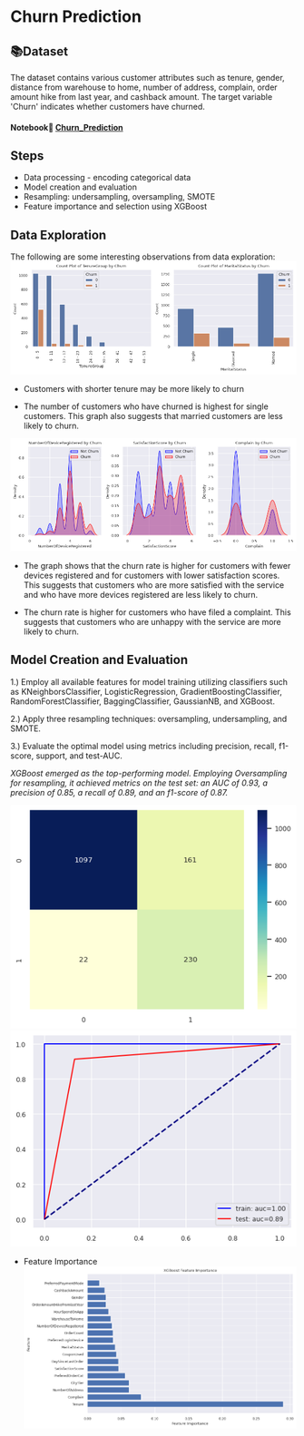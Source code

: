 # Churn Prediction
## :books:Dataset
The dataset contains various customer attributes such as tenure, gender, distance from warehouse to home, number of address, complain, order amount hike from last year, and cashback amount. The target variable 'Churn' indicates whether customers have churned.

#### Notebook:open_book: [Churn_Prediction](https://github.com/JamjureeK/MADT8101-Customer-Analytics/blob/main/%2303%20Churn%20Scoring/Churn_Prediction.ipynb)

## Steps
* Data processing - encoding categorical data
* Model creation and evaluation
* Resampling: undersampling, oversampling, SMOTE
* Feature importance and selection using XGBoost

## Data Exploration
The following are some interesting observations from data exploration:
![Alt text](https://github.com/JamjureeK/MADT8101-Customer-Analytics/blob/4e1813230936d033c6dbf851901870876156af27/%2303%20Churn%20Scoring/EDA_1.png)

* Customers with shorter tenure may be more likely to churn

* The number of customers who have churned is highest for single customers. This graph also suggests that married customers are less likely to churn.

![Alt text](https://github.com/JamjureeK/MADT8101-Customer-Analytics/blob/4e1813230936d033c6dbf851901870876156af27/%2303%20Churn%20Scoring/EDA_2.png)

* The graph shows that the churn rate is higher for customers with fewer devices registered and for customers with lower satisfaction scores. This suggests that customers who are more satisfied with the service and who have more devices registered are less likely to churn.

* The churn rate is higher for customers who have filed a complaint. This suggests that customers who are unhappy with the service are more likely to churn.
  
## Model Creation and Evaluation
1.) Employ all available features for model training utilizing classifiers such as KNeighborsClassifier, LogisticRegression, GradientBoostingClassifier, RandomForestClassifier, BaggingClassifier, GaussianNB, and XGBoost.

2.) Apply three resampling techniques: oversampling, undersampling, and SMOTE.

3.) Evaluate the optimal model using metrics including precision, recall, f1-score, support, and test-AUC.

*XGBoost emerged as the top-performing model. Employing Oversampling for resampling, it achieved metrics on the test set: an AUC of 0.93, a precision of 0.85, a recall of 0.89, and an f1-score of 0.87.*

![Alt text](https://github.com/JamjureeK/MADT8101-Customer-Analytics/blob/146a21a5bb268665843e5518eea7a7fe439974ef/%2303%20Churn%20Scoring/Random%20Forest_SMOTE_1.png)
![Alt text](https://github.com/JamjureeK/MADT8101-Customer-Analytics/blob/146a21a5bb268665843e5518eea7a7fe439974ef/%2303%20Churn%20Scoring/Random%20Forest_SMOTE_2.png)

* Feature Importance
![Alt text](https://github.com/JamjureeK/MADT8101-Customer-Analytics/blob/146a21a5bb268665843e5518eea7a7fe439974ef/%2303%20Churn%20Scoring/Feature%20importance.png)
